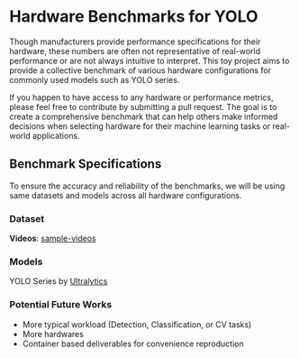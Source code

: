 # Hardware Benchmarks for YOLO

Though manufacturers provide performance specifications for their hardware, these numbers are often not representative of real-world performance or are not always intuitive to interpret. This toy project aims to provide a collective benchmark of various hardware configurations for commonly used models such as YOLO series.

If you happen to have access to any hardware or performance metrics, please feel free to contribute by submitting a pull request. The goal is to create a comprehensive benchmark that can help others make informed decisions when selecting hardware for their machine learning tasks or real-world applications.

## Benchmark Specifications

To ensure the accuracy and reliability of the benchmarks, we will be using same datasets and models across all hardware configurations. 

### Dataset

**Videos**: [sample-videos](https://github.com/intel-iot-devkit/sample-videos)

### Models

YOLO Series by [Ultralytics](https://github.com/ultralytics/ultralytics)


### Potential Future Works

- More typical workload (Detection, Classification, or CV tasks)
- More hardwares
- Container based deliverables for convenience reproduction
